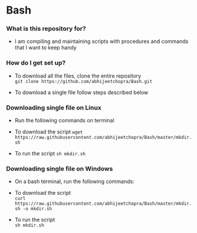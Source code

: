 # Bash # 

### What is this repository for? ### 
* I am compiling and maintaining scripts with procedures and commands that I want to keep handy 


### How do I get set up? ### 

* To download all the files, clone the entire repository  
``git clone https://github.com/abhijeetchopra/Bash.git``  

* To download a single file follow steps described below  


### Downloading single file on Linux ###
* Run the following commands on terminal  

* To download the script 
``wget https://raw.githubusercontent.com/abhijeetchopra/Bash/master/mkdir.sh``  

* To run the script
``sh mkdir.sh``


### Downloading single file on Windows ###
* On a bash terminal, run the following commands:  

* To download the script  
``curl https://raw.githubusercontent.com/abhijeetchopra/Bash/master/mkdir.sh -o mkdir.sh``  

* To run the script  
``sh mkdir.sh``  
